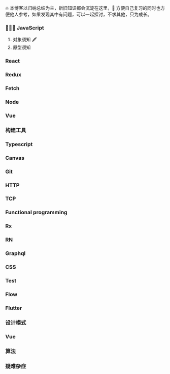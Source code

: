 🔥 本博客以归纳总结为主，新旧知识都会沉淀在这里， 方便自己复习的同时也方便他人参考，如果发现其中有问题，可以一起探讨，不求其他，只为成长。

### 👨🏻‍💻 JavaScript

1. 对象须知 🖋
2. 原型须知
   <!-- 3. 关于 this 应该知道的几个点 -->
   <!-- 4. call、apply 和 bind 的作用和区别以及使用 -->

### React

### Redux

### Fetch

### Node

### Vue

### 构建工具

### Typescript

### Canvas

### Git

### HTTP

### TCP

### Functional programming

### Rx

### RN

### Graphql

### CSS

### Test

### Flow

### Flutter

### 设计模式

### Vue

### 算法

### 疑难杂症
